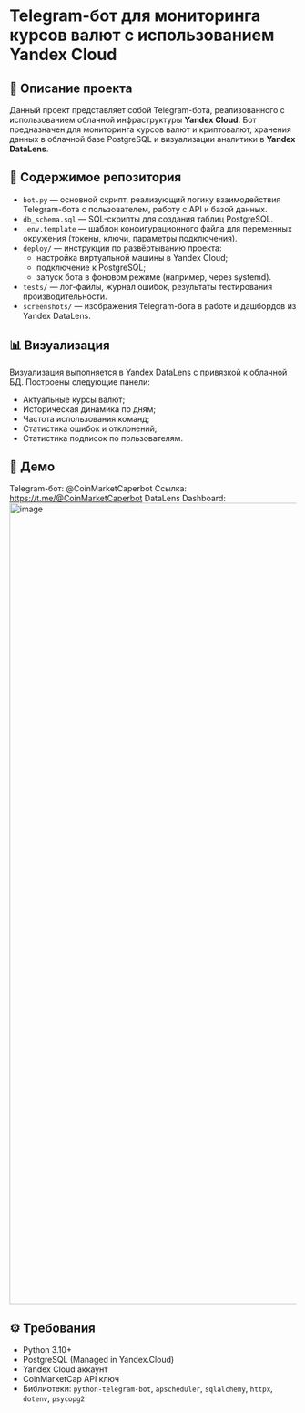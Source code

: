 # Telegram-бот для мониторинга курсов валют с использованием Yandex Cloud

## 📌 Описание проекта

Данный проект представляет собой Telegram-бота, реализованного с использованием облачной инфраструктуры **Yandex Cloud**. Бот предназначен для мониторинга курсов валют и криптовалют, хранения данных в облачной базе PostgreSQL и визуализации аналитики в **Yandex DataLens**.

## 🧾 Содержимое репозитория

- `bot.py` — основной скрипт, реализующий логику взаимодействия Telegram-бота с пользователем, работу с API и базой данных.
- `db_schema.sql` — SQL-скрипты для создания таблиц PostgreSQL.
- `.env.template` — шаблон конфигурационного файла для переменных окружения (токены, ключи, параметры подключения).
- `deploy/` — инструкции по развёртыванию проекта:
  - настройка виртуальной машины в Yandex Cloud;
  - подключение к PostgreSQL;
  - запуск бота в фоновом режиме (например, через systemd).
- `tests/` — лог-файлы, журнал ошибок, результаты тестирования производительности.
- `screenshots/` — изображения Telegram-бота в работе и дашбордов из Yandex DataLens.

## 📊 Визуализация

Визуализация выполняется в Yandex DataLens с привязкой к облачной БД. Построены следующие панели:
- Актуальные курсы валют;
- Историческая динамика по дням;
- Частота использования команд;
- Статистика ошибок и отклонений;
- Статистика подписок по пользователям.

## 🔗 Демо

Telegram-бот: @CoinMarketCaperbot Ссылка: https://t.me/@CoinMarketCaperbot
DataLens Dashboard: 
<img width="1406" alt="image" src="https://github.com/user-attachments/assets/2d437619-0cc4-4d6d-ae6c-be327f62a02d" />


## ⚙️ Требования

- Python 3.10+
- PostgreSQL (Managed in Yandex.Cloud)
- Yandex Cloud аккаунт
- CoinMarketCap API ключ
- Библиотеки: `python-telegram-bot`, `apscheduler`, `sqlalchemy`, `httpx`, `dotenv`, `psycopg2`

